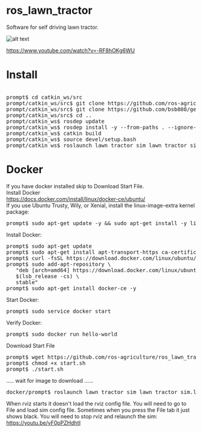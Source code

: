 # ros_lawn_tractor
Software for self driving lawn tractor.

![alt text](https://github.com/ros-agriculture/ros_lawn_tractor/blob/master/lawn_tractor.png)

https://www.youtube.com/watch?v=-RF8hOKg6WU

# Install
<pre>

prompt$ cd catkin_ws/src
prompt/catkin_ws/src$ git clone https://github.com/ros-agriculture/ros_lawn_tractor.git 
prompt/catkin_ws/src$ git clone https://github.com/bsb808/geonav_transform.git
prompt/catkin_ws/src$ cd ..
prompt/catkin_ws$ rosdep update
prompt/catkin_ws$ rosdep install -y --from-paths . --ignore-src --rosdistro ${ROS_DISTRO}
prompt/catkin_ws$ catkin build
prompt/catkin_ws$ source devel/setup.bash
prompt/catkin_ws$ roslaunch lawn_tractor_sim lawn_tractor_sim.launch
</pre>

# Docker
If you have docker installed skip to Download Start File.<br />
Install Docker <br />
https://docs.docker.com/install/linux/docker-ce/ubuntu/ <br />
If you use Ubuntu Trusty, Wily, or Xenial, install the linux-image-extra kernel package:

<pre>
prompt$ sudo apt-get update -y && sudo apt-get install -y linux-image-extra-$(uname -r)
</pre>

Install Docker:
<pre>
prompt$ sudo apt-get update
prompt$ sudo apt-get install apt-transport-https ca-certificates curl software-properties-common
prompt$ curl -fsSL https://download.docker.com/linux/ubuntu/gpg | sudo apt-key add -
prompt$ sudo add-apt-repository \
   "deb [arch=amd64] https://download.docker.com/linux/ubuntu \
   $(lsb_release -cs) \
   stable"
prompt$ sudo apt-get install docker-ce -y
</pre>
Start Docker:
<pre>
prompt$ sudo service docker start
</pre>
Verify Docker:
<pre>
prompt$ sudo docker run hello-world
</pre>

Download Start File
<pre>
prompt$ wget https://github.com/ros-agriculture/ros_lawn_tractor/blob/master/docker/start.sh
prompt$ chmod +x start.sh
prompt$ ./start.sh
</pre>
..... wait for image to download ......
<pre>
docker/prompt$ roslaunch lawn_tractor_sim lawn_tractor_sim.launch
</pre>

When rviz starts it doesn't load the rviz config file.  You will need to go to File and load sim config file.
Sometimes when you press the File tab it just shows black.  You will need to stop rviz and relaunch the sim:
https://youtu.be/yF0pPZHdhtI
